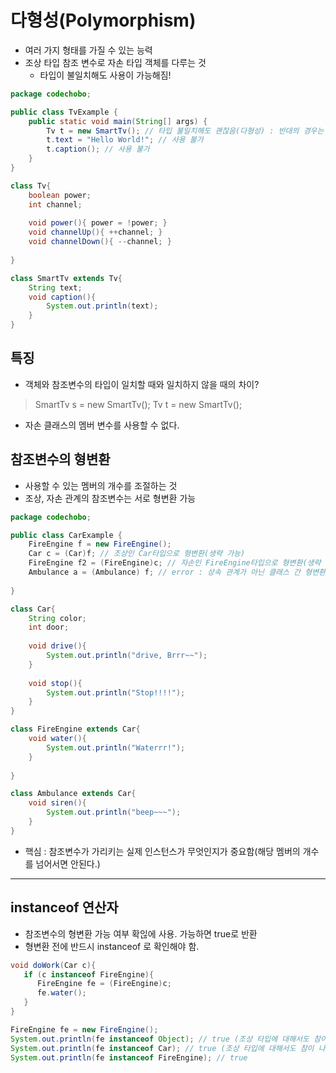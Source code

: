 # 다형성(Polymorphism)
- 여러 가지 형태를 가질 수 있는 능력
- 조상 타입 참조 변수로 자손 타입 객체를 다루는 것
   - 타입이 불일치해도 사용이 가능해짐!
```java
package codechobo;

public class TvExample {
    public static void main(String[] args) {
        Tv t = new SmartTv(); // 타입 불일치해도 괜찮음(다형성) : 반대의 경우는 허용이 안됨
        t.text = "Hello World!"; // 사용 불가
        t.caption(); // 사용 불가                
    }
}

class Tv{
    boolean power;
    int channel;
    
    void power(){ power = !power; }
    void channelUp(){ ++channel; }
    void channelDown(){ --channel; }
    
}

class SmartTv extends Tv{
    String text;
    void caption(){
        System.out.println(text);
    }
}
```

## 특징
- 객체와 참조변수의 타입이 일치할 때와 일치하지 않을 때의 차이?
> SmartTv s = new SmartTv();
> Tv t = new SmartTv(); 
- 자손 클래스의 멤버 변수를 사용할 수 없다.


## 참조변수의 형변환
- 사용할 수 있는 멤버의 개수를 조절하는 것
- 조상, 자손 관계의 참조변수는 서로 형변환 가능
```java
package codechobo;

public class CarExample {
    FireEngine f = new FireEngine();
    Car c = (Car)f; // 조상인 Car타입으로 형변환(생략 가능)
    FireEngine f2 = (FireEngine)c; // 자손인 FireEngine타입으로 형변환(생략 불가)
    Ambulance a = (Ambulance) f; // error : 상속 관계가 아닌 클래스 간 형변환 불가
    
}

class Car{
    String color;
    int door;
    
    void drive(){
        System.out.println("drive, Brrr~~");
    }
    
    void stop(){
        System.out.println("Stop!!!!");
    }
}

class FireEngine extends Car{
    void water(){
        System.out.println("Waterrr!");
    }
    
}

class Ambulance extends Car{
    void siren(){
        System.out.println("beep~~~");
    }
}
```

- 핵심 :  참조변수가 가리키는 실제 인스턴스가 무엇인지가 중요함(해당 멤버의 개수를 넘어서면 안된다.)

---
## instanceof 연산자
- 참조변수의 형변환 가능 여부 확읺에 사용. 가능하면 true로 반환
- 형변환 전에 반드시 instanceof 로 확인해야 함.

```java
void doWork(Car c){
   if (c instanceof FireEngine){
      FireEngine fe = (FireEngine)c;
      fe.water();
   }
}

FireEngine fe = new FireEngine();
System.out.println(fe instanceof Object); // true (조상 타입에 대해서도 참이 나옴)
System.out.println(fe instanceof Car); // true (조상 타입에 대해서도 참이 나옴)
System.out.println(fe instanceof FireEngine); // true
```